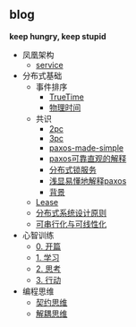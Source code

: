 ## blog

**keep hungry, keep stupid**

* 凤凰架构
  * [service](凤凰架构\service.md)
* 分布式基础
  * 事件排序
    * [TrueTime](分布式基础\事件排序\TrueTime.md)
    * [物理时间](分布式基础\事件排序\物理时间.markdown)
  * 共识
    * [2pc](分布式基础\共识\2pc.md)
    * [3pc](分布式基础\共识\3pc.md)
    * [paxos-made-simple](分布式基础\共识\paxos-made-simple.md)
    * [paxos可靠直观的解释](分布式基础\共识\paxos可靠直观的解释.md)
    * [分布式锁服务](分布式基础\共识\分布式锁服务.md)
    * [浅显易懂地解释paxos](分布式基础\共识\浅显易懂地解释paxos.md)
    * [背景](分布式基础\共识\背景.md)
  * [Lease](分布式基础\Lease.md)
  * [分布式系统设计原则](分布式基础\分布式系统设计原则.md)
  * [可串行化与可线性化](分布式基础\可串行化与可线性化.md)
* 心智训练
  * [0. 开篇](心智训练\0.开篇.md)
  * [1. 学习](心智训练\1.学习.md)
  * [2. 思考](心智训练\2.思考.md)
  * [3. 行动](心智训练\3.行动.md)
* 编程思维
  * [契约思维](编程思维\契约思维.md)
  * [解耦思维](编程思维\解耦思维.md)

